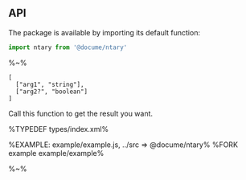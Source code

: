 ## API

The package is available by importing its default function:

```js
import ntary from '@docume/ntary'
```

%~%

```## ntary
[
  ["arg1", "string"],
  ["arg2?", "boolean"]
]
```

Call this function to get the result you want.

%TYPEDEF types/index.xml%

%EXAMPLE: example/example.js, ../src => @docume/ntary%
%FORK example example/example%

%~%